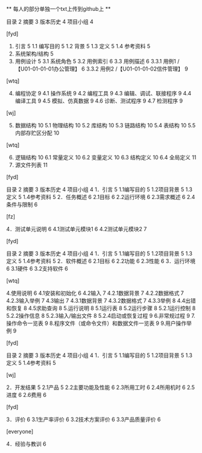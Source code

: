** 每人的部分单独一个txt上传到github上 **
目录	2摘要	3版本历史	4项目小组	4
[fyd]1.	引言	51.1	编写目的	51.2	背景	51.3	定义	51.4	参考资料	52.	系统架构/结构	53.	用例设计	53.1	系统角色	53.2	用例索引	63.3	用例描述	63.3.1	用例1 /【U01-01-01-01办公管理】	63.3.2	用例2 /【U01-01-01-02信件管理】	9[wtq]4.	编程协定	94.1	操作系统	94.2	编程工具	94.3	编辑、调试、联接程序	94.4	编译工具	94.5	模拟、仿真数据	94.6	诊断、测试程序	94.7	检测程序	9
[wj]5.	数据结构	105.1	物理结构	105.2	库结构	105.3	链路结构	105.4	表结构	105.5	内部存贮区分配	10
[wtq]6.	逻辑结构	106.1	常量定义	106.2	变量定义	106.3	结构定义	106.4	全局定义	117.	源文件列表	11[fyd]目录	2摘要	3版本历史	4项目小组	41．引言	51.1编写目的	51.2项目背景	51.3定义	51.4参考资料	52．任务概述	62.1目标	62.2运行环境	62.3需求概述	62.4条件与限制	6
[fz]4．测试单元说明	64.1测试单元模块1	64.2测试单元模块2	7[fyd]目录	2摘要	3版本历史	4项目小组	41．引言	51.1编写目的	51.2项目背景	51.3定义	51.4参考资料	52．软件概述	62.1目标	62.2功能	62.3性能	63．运行环境	63.1硬件	63.2支持软件	6
[wtq]4.使用说明	64.1安装和初始化	64.2输入	74.2.1数据背景	74.2.2数据格式	74.2.3输入举例	74.3输出	74.3.1数据背景	74.3.2数据格式	74.3.3举例	84.4出错和恢复	84.5求助查询	85.运行说明	85.1运行表	85.2运行步骤	85.2.1运行控制	85.2.2操作信息	85.2.3输入/输出文件	85.2.4启动或恢复过程	96.非常规过程	97.操作命令一览表	98.程序文件（或命令文件）和数据文件一览表	99.用户操作举例	9[fyd]目录	2摘要	3版本历史	4项目小组	41．引言	51.1编写目的	51.2项目背景	51.3定义	51.4参考资料	5

[wj]2．开发结果	52.1产品	52.2主要功能及性能	62.3所用工时	62.4所用机时	62.5进度	62.6费用	6
[fyd]3．评价	63.1生产率评价	63.2技术方案评价	63.3产品质量评价	6

[everyone]4．经验与教训	6